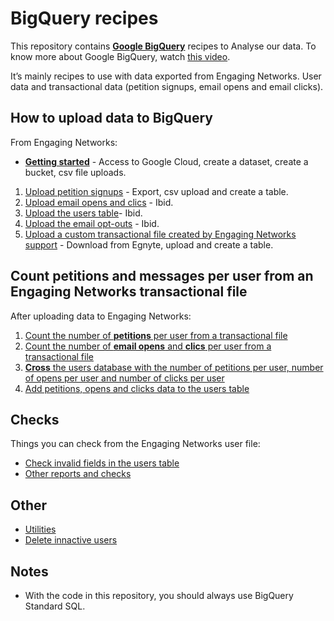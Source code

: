 # BigQuery recipes

This repository contains **[Google BigQuery](https://bigquery.cloud.google.com/)** recipes to Analyse our data. To know more about Google BigQuery, watch [this video](https://www.youtube.com/watch?v=eyBK9nj-7AA).

It’s mainly recipes to use with data exported from Engaging Networks. User data and transactional data (petition signups, email opens and email clicks).

## How to **upload data** to BigQuery

From Engaging Networks:

* **[Getting started](prepare-to-bigquery.md)** - Access to Google Cloud, create a dataset, create a bucket, csv file uploads.

1. [Upload petition signups](upload-petitions-transactional.md) - Export, csv upload and create a table.
2. [Upload email opens and clics](upload-mails-transactional.md) - Ibid.
3. [Upload the users table](upload-users-table.md)- Ibid.
4. [Upload the email opt-outs](upload-optouts.md) - Ibid.
5. [Upload a custom transactional file created by Engaging Networks support](upload-custom-transactional.md) - Download from Egnyte, upload and create a table.

## Count **petitions and messages per user** from an Engaging Networks transactional file

After uploading data to Engaging Networks:

1. [Count the number of **petitions** per user from a transactional file](count-petitions-per-user-from-transactional.sql)
2. [Count the number of **email opens** and **clics** per user from a transactional file](count-messages-per-user-from-transactional.sql)
3. [**Cross** the users database with the number of petitions per user, number of opens per user and number of clicks per user](cross-signups-opens-clics-with-users.sql)
4. [Add petitions, opens and clicks data to the users table](enhance-users-table.md)

## Checks

Things you can check from the Engaging Networks user file:

* [Check invalid fields in the users table](check-invalid-from-users.sql)
* [Other reports and checks](other-reports.sql)

## Other

* [Utilities](utilities.sql)
* [Delete innactive users](delete-inactive.sql)

## Notes

* With the code in this repository, you should always use BigQuery Standard SQL.